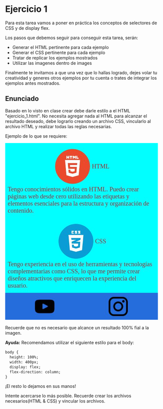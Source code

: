 # Ejercicio 1

Para esta tarea vamos a poner en práctica los conceptos de selectores de CSS y de display flex.

Los pasos que debemos seguir para conseguir esta tarea, serán:

- Generar el HTML pertinente para cada ejemplo
- Generar el CSS pertinente para cada ejemplo
- Tratar de replicar los ejemplos mostrados
- Utilizar las imagenes dentro de images

Finalmente te invitamos a que una vez que lo hallas logrado, dejes volar tu creatividad y generes otros ejemplos por tu cuenta o trates de integrar los ejemplos antes mostrados.

## Enunciado
Basado en lo visto en clase crear debe darle estilo a el HTML "ejercicio_1.html". No necesita agregar nada al HTML para alcanzar el resultado deseado, debe lograrlo creando un archivo CSS, vincularlo al archivo HTML y realizar todas las reglas necesarias.

Ejemplo de lo que se requiere:

![ejercicio_1](ejercicio_1.jpg)


Recuerde que no es necesario que alcance un resultado 100% fial a la imagen.

__Ayuda:__ Recomendamos utilizar el siguiente estilo para el body:
```
body {
  height: 100%;
  width: 400px;
  display: flex;
  flex-direction: column;
}
```

¡El resto lo dejamos en sus manos!

Intente acercarse lo más posible. Recuerde crear los archivos necesarios(HTML & CSS) y vincular los archivos.
